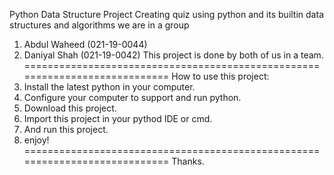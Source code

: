 Python Data Structure Project
Creating quiz using python and its builtin data structures and algorithms
we are in a group
1. Abdul Waheed (021-19-0044)
2. Daniyal Shah (021-19-0042)
This project is done by both of us in a team.
============================================================================
How to use this project:
1. Install the latest python in your computer.
2. Configure your computer to support and run python.
3. Download this project.
4. Import this project in your pythod IDE or cmd.
5. And run this project.
6. enjoy!
============================================================================
Thanks.